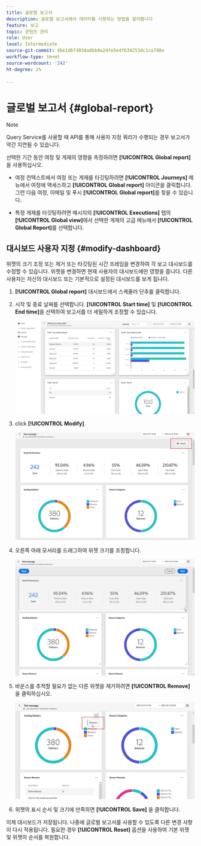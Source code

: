 ```yaml
---
title: 글로벌 보고서
description: 글로벌 보고서에서 데이터를 사용하는 방법을 알아봅니다
feature: 보고
topic: 콘텐츠 관리
role: User
level: Intermediate
source-git-commit: 4be1d6f4034a0bb0a24fe5e4f634253dc1ca798e
workflow-type: tm+mt
source-wordcount: '242'
ht-degree: 2%

---
```


# 글로벌 보고서 {#global-report}

>[!NOTE]
>
> Query Service를 사용할 때 API를 통해 사용자 지정 쿼리가 수행되는 경우 보고서가 약간 지연될 수 있습니다.

선택한 기간 동안 여정 및 게재의 영향을 측정하려면 **[!UICONTROL Global report]** 을 사용하십시오.

* 여정 컨텍스트에서 여정 또는 게재를 타깃팅하려면 **[!UICONTROL Journeys]** 메뉴에서 여정에 액세스하고 **[!UICONTROL Global report]** 아이콘을 클릭합니다. 그런 다음 여정, 이메일 및 푸시 **[!UICONTROL Global report]**&#x200B;를 찾을 수 있습니다.

* 특정 게재를 타깃팅하려면 메시지의 **[!UICONTROL Executions]** 탭의 **[!UICONTROL Global view]**&#x200B;에서 선택한 게재의 고급 메뉴에서 **[!UICONTROL Global Report]**&#x200B;를 선택합니다.

## 대시보드 사용자 지정 {#modify-dashboard}

위젯의 크기 조정 또는 제거 또는 타깃팅된 시간 프레임을 변경하여 각 보고 대시보드를 수정할 수 있습니다. 위젯을 변경하면 현재 사용자의 대시보드에만 영향을 줍니다. 다른 사용자는 자신의 대시보드 또는 기본적으로 설정된 대시보드를 보게 됩니다.

1. **[!UICONTROL Global report]** 대시보드에서 스케줄러 단추를 클릭합니다.

1. 시작 및 종료 날짜를 선택합니다. **[!UICONTROL Start time]** 및 **[!UICONTROL End time]**&#x200B;을 선택하여 보고서를 더 세밀하게 조정할 수 있습니다.

   ![](../assets/global_report_6.png)

1. click **[!UICONTROL Modify]**.

   ![](../assets/global_report_8.png)

1. 오른쪽 아래 모서리를 드래그하여 위젯 크기를 조정합니다.

   ![](../assets/global_report_9.png)

1. 바운스를 추적할 필요가 없는 다른 위젯을 제거하려면 **[!UICONTROL Remove]** 을 클릭하십시오.

   ![](../assets/global_report_10.png)

1. 위젯의 표시 순서 및 크기에 만족하면 **[!UICONTROL Save]** 을 클릭합니다.

이제 대시보드가 저장됩니다. 나중에 글로벌 보고서를 사용할 수 있도록 다른 변경 사항이 다시 적용됩니다. 필요한 경우 **[!UICONTROL Reset]** 옵션을 사용하여 기본 위젯 및 위젯의 순서를 복원합니다.
